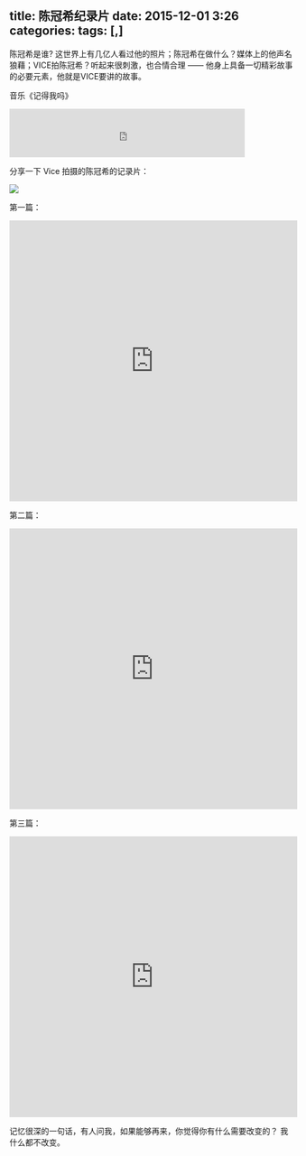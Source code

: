 title: 陈冠希纪录片
date: 2015-12-01 3:26
categories: 
tags: [,]
---

陈冠希是谁? 这世界上有几亿人看过他的照片；陈冠希在做什么？媒体上的他声名狼藉；VICE拍陈冠希？听起来很刺激，也合情合理 —— 他身上具备一切精彩故事的必要元素，他就是VICE要讲的故事。

音乐《记得我吗》

<iframe frameborder="no" border="0" marginwidth="0" marginheight="0" width=417 height=86 src="http://music.163.com/outchain/player?type=2&id=65808&auto=0&height=66"></iframe>

<!--more-->
分享一下 Vice 拍摄的陈冠希的记录片：


![](http://harchiko.qiniudn.com/11886613_214644.jpg)

第一篇： 
<iframe height=498 width=510 src="http://player.youku.com/embed/XMTM5OTgzMDM4NA==" frameborder=0 allowfullscreen></iframe>

第二篇：

<iframe height=498 width=510 src="http://player.youku.com/embed/XMTQwMDc2NzIxMg==" frameborder=0 allowfullscreen></iframe>

第三篇：

<iframe height=498 width=510 src="http://player.youku.com/embed/XMTQwMTY1NzkyMA==" frameborder=0 allowfullscreen></iframe>


记忆很深的一句话，有人问我，如果能够再来，你觉得你有什么需要改变的？ 我什么都不改变。